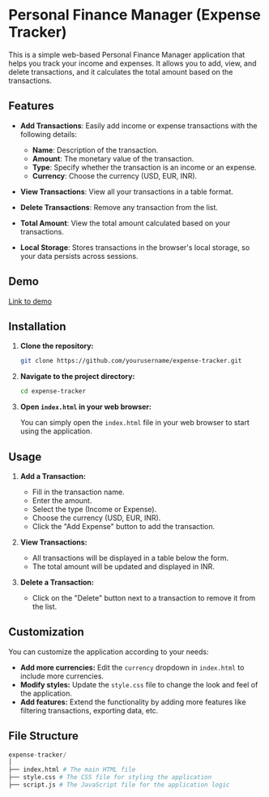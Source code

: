 # Personal Finance Manager (Expense Tracker)

This is a simple web-based Personal Finance Manager application that helps you track your income and expenses. It allows you to add, view, and delete transactions, and it calculates the total amount based on the transactions.

## Features
- **Add Transactions**: Easily add income or expense transactions with the following details:
  - **Name**: Description of the transaction.
  - **Amount**: The monetary value of the transaction.
  - **Type**: Specify whether the transaction is an income or an expense.
  - **Currency**: Choose the currency (USD, EUR, INR).

- **View Transactions**: View all your transactions in a table format.
- **Delete Transactions**: Remove any transaction from the list.
- **Total Amount**: View the total amount calculated based on your transactions.
- **Local Storage**: Stores transactions in the browser's local storage, so your data persists across sessions.

## Demo
[Link to demo]()

## Installation

1. **Clone the repository:**

    ```sh
    git clone https://github.com/yourusername/expense-tracker.git
    ```

2. **Navigate to the project directory:**

    ```sh
    cd expense-tracker
    ```

3. **Open `index.html` in your web browser:**

    You can simply open the `index.html` file in your web browser to start using the application.

## Usage

1. **Add a Transaction:**

    - Fill in the transaction name.
    - Enter the amount.
    - Select the type (Income or Expense).
    - Choose the currency (USD, EUR, INR).
    - Click the "Add Expense" button to add the transaction.

2. **View Transactions:**

    - All transactions will be displayed in a table below the form.
    - The total amount will be updated and displayed in INR.

3. **Delete a Transaction:**

    - Click on the "Delete" button next to a transaction to remove it from the list.

## Customization

You can customize the application according to your needs:

- **Add more currencies:** Edit the `currency` dropdown in `index.html` to include more currencies.
- **Modify styles:** Update the `style.css` file to change the look and feel of the application.
- **Add features:** Extend the functionality by adding more features like filtering transactions, exporting data, etc.

## File Structure
```s
expense-tracker/
│
├── index.html # The main HTML file
├── style.css # The CSS file for styling the application
├── script.js # The JavaScript file for the application logic
```
